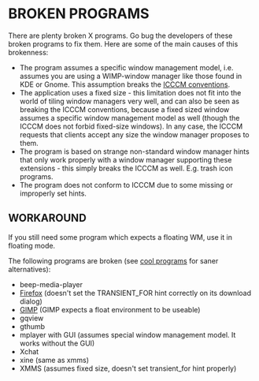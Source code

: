 BROKEN PROGRAMS
===============

There are plenty broken X programs. Go bug the developers of these
broken programs to fix them. Here are some of the main causes of this
brokenness:

* The program assumes a specific window management model, i.e.
  assumes you are using a WIMP-window manager like those found in KDE
  or Gnome. This assumption breaks the [ICCCM conventions](http://tronche.com/gui/x/icccm/).
* The application uses a fixed size - this limitation does not fit
  into the world of tiling window managers very well,
  and can also be seen as breaking the ICCCM conventions, because a
  fixed sized window assumes a specific window management model as
  well (though the ICCCM does not forbid fixed-size windows). In any
  case, the ICCCM requests that clients accept any size the window
  manager proposes to them.
* The program is based on strange non-standard window manager
  hints that only work properly with a window manager supporting
  these extensions - this simply breaks the ICCCM as well. E.g. trash
  icon programs.
* The program does not conform to ICCCM due to some missing or
  improperly set hints.

WORKAROUND
----------

If you still need some program which expects a floating WM, use it in
floating mode.

The following programs are broken (see [cool programs](/common/cool_programs.html) for saner alternatives):

* beep-media-player
* [Firefox](http://www.mozilla.org/products/firefox) (doesn't set the
  TRANSIENT_FOR hint correctly on its download dialog)
* [GIMP](http://www.gimp.org/) (GIMP expects a float environment to
  be useable)
* gqview
* gthumb
* mplayer with GUI (assumes special window management model. It works
  without the GUI)
* Xchat
* xine (same as xmms)
* XMMS (assumes fixed size, doesn't set transient_for hint properly)
